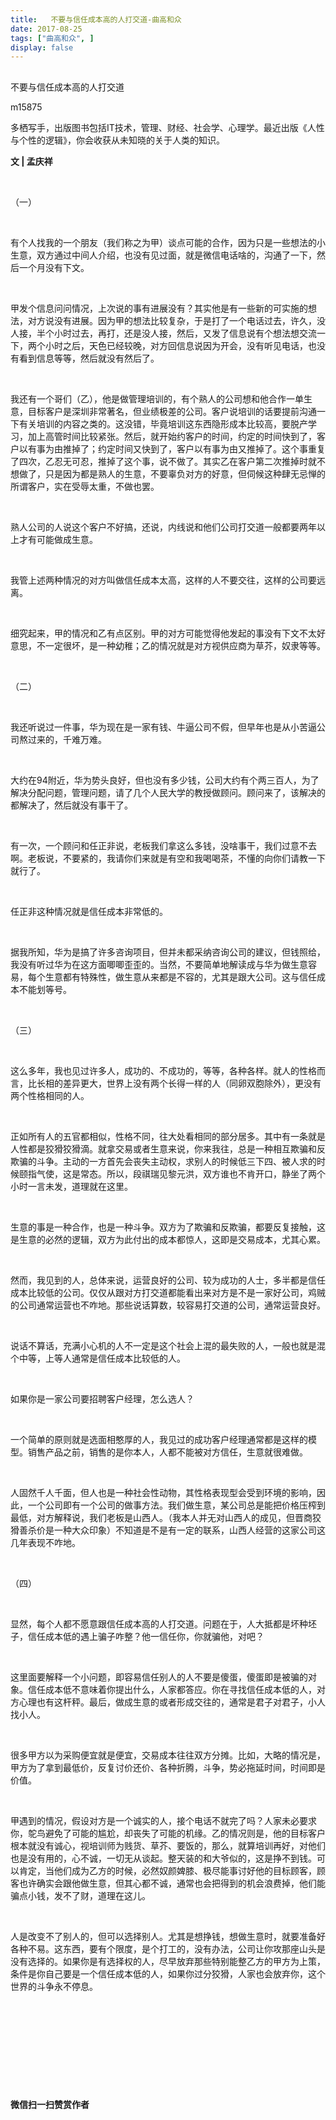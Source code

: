 ```yaml
---
title:   不要与信任成本高的人打交道-曲高和众
date: 2017-08-25
tags: ["曲高和众", ]
display: false
---
```



## 



不要与信任成本高的人打交道




m15875




多栖写手，出版图书包括IT技术，管理、财经、社会学、心理学。最近出版《人性与个性的逻辑》，你会收获从未知晓的关于人类的知识。


**文 | 孟庆祥**

&nbsp;

（一）

&nbsp;

有个人找我的一个朋友（我们称之为甲）谈点可能的合作，因为只是一些想法的小生意，双方通过中间人介绍，也没有见过面，就是微信电话啥的，沟通了一下，然后一个月没有下文。

&nbsp;

甲发个信息问问情况，上次说的事有进展没有？其实他是有一些新的可实施的想法，对方说没有进展。因为甲的想法比较复杂，于是打了一个电话过去，许久，没人接，半个小时过去，再打，还是没人接，然后，又发了信息说有个想法想交流一下，两个小时之后，天色已经较晚，对方回信息说因为开会，没有听见电话，也没有看到信息等等，然后就没有然后了。

&nbsp;

我还有一个哥们（乙），他是做管理培训的，有个熟人的公司想和他合作一单生意，目标客户是深圳非常著名，但业绩极差的公司。客户说培训的话要提前沟通一下有关培训的内容之类的。这没错，毕竟培训这东西隐形成本比较高，要脱产学习，加上高管时间比较紧张。然后，就开始约客户的时间，约定的时间快到了，客户以有事为由推掉了；约定时间又快到了，客户以有事为由又推掉了。这个事重复了四次，乙忍无可忍，推掉了这个事，说不做了。其实乙在客户第二次推掉时就不想做了，只是因为都是熟人的生意，不要辜负对方的好意，但伺候这种肆无忌惮的所谓客户，实在受辱太重，不做也罢。

&nbsp;

熟人公司的人说这个客户不好搞，还说，内线说和他们公司打交道一般都要两年以上才有可能做成生意。

&nbsp;

我管上述两种情况的对方叫做信任成本太高，这样的人不要交往，这样的公司要远离。

&nbsp;

细究起来，甲的情况和乙有点区别。甲的对方可能觉得他发起的事没有下文不太好意思，不一定很坏，是一种幼稚；乙的情况就是对方视供应商为草芥，奴隶等等。

&nbsp;

（二）

&nbsp;

我还听说过一件事，华为现在是一家有钱、牛逼公司不假，但早年也是从小苦逼公司熬过来的，千难万难。

&nbsp;

大约在94附近，华为势头良好，但也没有多少钱，公司大约有个两三百人，为了解决分配问题，管理问题，请了几个人民大学的教授做顾问。顾问来了，该解决的都解决了，然后就没有事干了。

&nbsp;

有一次，一个顾问和任正非说，老板我们拿这么多钱，没啥事干，我们过意不去啊。老板说，不要紧的，我请你们来就是有空和我喝喝茶，不懂的向你们请教一下就行了。

&nbsp;

任正非这种情况就是信任成本非常低的。

&nbsp;

据我所知，华为是搞了许多咨询项目，但并未都采纳咨询公司的建议，但钱照给，我没有听过华为在这方面唧唧歪歪的。当然，不要简单地解读成与华为做生意容易，每个生意都有特殊性，做生意从来都是不容的，尤其是跟大公司。这与信任成本不能划等号。

&nbsp;

（三）

&nbsp;

这么多年，我也见过许多人，成功的、不成功的，等等，各种各样。就人的性格而言，比长相的差异更大，世界上没有两个长得一样的人（同卵双胞除外），更没有两个性格相同的人。

&nbsp;

正如所有人的五官都相似，性格不同，往大处看相同的部分居多。其中有一条就是人性都是狡猾狡猾滴。就拿交易或者生意来说，你来我往，总是一种相互欺骗和反欺骗的斗争。主动的一方首先会丧失主动权，求别人的时候低三下四、被人求的时候颐指气使，这是常态。所以，段祺瑞见黎元洪，双方谁也不肯开口，静坐了两个小时一言未发，道理就在这里。

&nbsp;

生意的事是一种合作，也是一种斗争。双方为了欺骗和反欺骗，都要反复接触，这是生意的必然的逻辑，双方为此付出的成本都惊人，这即是交易成本，尤其心累。

&nbsp;

然而，我见到的人，总体来说，运营良好的公司、较为成功的人士，多半都是信任成本比较低的公司。仅仅从跟对方打交道都能看出来对方是不是一家好公司，鸡贼的公司通常运营也不咋地。那些说话算数，较容易打交道的公司，通常运营良好。

&nbsp;

说话不算话，充满小心机的人不一定是这个社会上混的最失败的人，一般也就是混个中等，上等人通常是信任成本比较低的人。

&nbsp;

如果你是一家公司要招聘客户经理，怎么选人？

&nbsp;

一个简单的原则就是选面相憨厚的人，我见过的成功客户经理通常都是这样的模型。销售产品之前，销售的是你本人，人都不能被对方信任，生意就很难做。

&nbsp;

人固然千人千面，但人也是一种社会性动物，其性格表现型会受到环境的影响，因此，一个公司即有一个公司的做事方法。我们做生意，某公司总是能把价格压榨到最低，对方解释说，我们老板是山西人。（我本人并无对山西人的成见，但晋商狡猾善杀价是一种大众印象）不知道是不是有一定的联系，山西人经营的这家公司这几年表现不咋地。

&nbsp;

（四）

&nbsp;

显然，每个人都不愿意跟信任成本高的人打交道。问题在于，人大抵都是坏种坯子，信任成本低的遇上骗子咋整？他一信任你，你就骗他，对吧？

&nbsp;

这里面要解释一个小问题，即容易信任别人的人不要是傻蛋，傻蛋即是被骗的对象。信任成本低不意味着你提出什么，人家都答应。你在寻找信任成本低的人，对方心理也有这杆秤。最后，做成生意的或者形成交往的，通常是君子对君子，小人找小人。

&nbsp;

很多甲方以为采购便宜就是便宜，交易成本往往双方分摊。比如，大略的情况是，甲方为了拿到最低价，反复讨价还价、各种折腾，斗争，势必拖延时间，时间即是价值。

&nbsp;

甲遇到的情况，假设对方是一个诚实的人，接个电话不就完了吗？人家未必要求你，鸵鸟避免了可能的尴尬，却丧失了可能的机缘。乙的情况则是，他的目标客户根本就没有诚心，视培训师为贱货、草芥、要饭的，那么，就算培训再好，对他们也是没有用的，心不诚，一切无从谈起。整天装的和大爷似的，这是挣不到钱。可以肯定，当他们成为乙方的时候，必然奴颜婢膝、极尽能事讨好他的目标顾客，顾客也许确实会跟他做生意，但其心都不诚，通常也会把得到的机会浪费掉，他们能骗点小钱，发不了财，道理在这儿。

&nbsp;

人是改变不了别人的，但可以选择别人。尤其是想挣钱，想做生意时，就要准备好各种不易。这东西，要有个限度，是个打工的，没有办法，公司让你攻那座山头是没有选择的。如果你是有选择权的人，尽早放弃那些特别能整乙方的甲方为上策，条件是你自己要是一个信任成本低的人，如果你过分狡猾，人家也会放弃你，这个世界的斗争永不停息。

&nbsp;

&nbsp;

&nbsp;

&nbsp;

&nbsp;




**微信扫一扫赞赏作者**